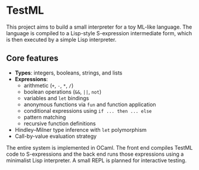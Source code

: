 # TestML

This project aims to build a small interpreter for a toy ML-like language. The language is compiled to a Lisp-style S-expression intermediate form, which is then executed by a simple Lisp interpreter.

## Core features

- **Types**: integers, booleans, strings, and lists
- **Expressions**:
  - arithmetic (`+`, `-`, `*`, `/`)
  - boolean operations (`&&`, `||`, `not`)
  - variables and `let` bindings
  - anonymous functions via `fun` and function application
  - conditional expressions using `if ... then ... else`
  - pattern matching
  - recursive function definitions
- Hindley–Milner type inference with `let` polymorphism
- Call-by-value evaluation strategy

The entire system is implemented in OCaml. The front end compiles TestML code to S-expressions and the back end runs those expressions using a minimalist Lisp interpreter. A small REPL is planned for interactive testing.
